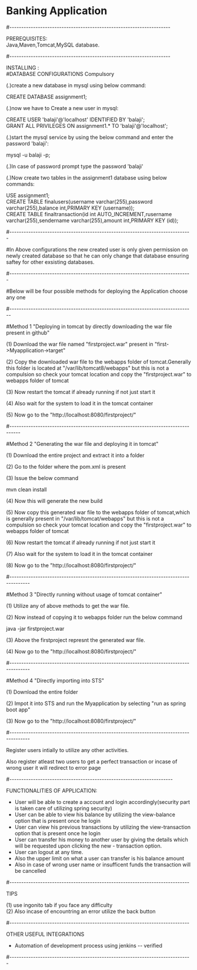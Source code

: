 # Banking Application 
#--------------------------------------------------------------------

PREREQUISITES:<br>
Java,Maven,Tomcat,MySQL database.<br>

#--------------------------------------------------------------------

INSTALLING :<br>
#DATABASE CONFIGURATIONS Compulsory 


(.)create a new database in mysql using below command:<br>

CREATE DATABASE assignment1;<br>


(.)now we have to Create a new user in mysql: <br>

CREATE USER 'balaji'@'localhost' IDENTIFIED BY 'balaji';<br>
GRANT ALL PRIVILEGES ON assignment1.* TO 'balaji'@'localhost';<br>


(.)start the mysql service by using the below command and enter the password 'balaji':<br>

mysql -u balaji -p;<br>

(.)In case of password prompt type the password 'balaji'<br>

(.)Now create two tables in the assignment1 database using below commands:<br>

USE assignment1;<br>
CREATE TABLE finalusers(username varchar(255),password varchar(255),balance int,PRIMARY KEY (username));<br>
CREATE TABLE finaltransaction(id int AUTO_INCREMENT,rusername varchar(255),sendername varchar(255),amount int,PRIMARY KEY (id));<br>

#-----------------------------------------------------------------------------

#In Above configurations the new created user is only given permission on newly created database so that he can only change that database ensuring saftey for other exsisting databases.

#-----------------------------------------------------------------------------

#Below will be four possible methods for deploying the Application choose any one

#------------------------------------------------------------------------------  

#Method 1 "Deploying in tomcat by directly downloading the war file present in github" 


(1) Download the war file named "firstproject.war" present in "first->Myapplication->target"<br>

(2) Copy the downloaded war file to the webapps folder of tomcat.Generally this folder is located at "/var/lib/tomcat8/webapps" but this is not a compulsion so check your tomcat location and copy the "firstproject.war" to webapps folder of tomcat<br>

(3) Now restart the tomcat if already running if not just start it<br>

(4) Also wait for the system to load it in the tomcat container

(5) Now go to the "http://localhost:8080/firstproject/"

#----------------------------------------------------------------------------------

#Method 2 "Generating the war file and deploying it in tomcat"

(1) Download the entire project and extract it into a folder<br>

(2) Go to the folder where the pom.xml is present<br>

(3) Issue the below command <br>

mvn clean install<br>

(4) Now this will generate the new build <br>

(5) Now copy this generated war file to the webapps folder of tomcat,which is generally present in "/var/lib/tomcat/webapps" but this is not a compulsion so check your tomcat location and copy the "firstproject.war" to webapps folder of tomcat<br>

(6) Now restart the tomcat if already running if not just start it<br>

(7) Also wait for the system to load it in the tomcat container<br>

(8) Now go to the "http://localhost:8080/firstproject/"<br>

#--------------------------------------------------------------------------------------

#Method 3 "Directly running without usage of tomcat container"

(1) Utilize any of above methods to get the war file.<br>

(2) Now instead of copying it to webapps folder run the below command<br>

java -jar firstproject.war<br>

(3) Above the firstproject represnt the generated war file.<br>

(4) Now go to the "http://localhost:8080/firstproject/"<br>

#--------------------------------------------------------------------------------------

#Method 4 "Directly importing into STS"

(1) Download the entire folder <br>

(2) Impot it into STS and run the Myapplication by selecting "run as spring boot app"<br>

(3) Now go to the "http://localhost:8080/firstproject/"<br>

#--------------------------------------------------------------------------------------

Register users intially to utilize any other activities.<br>

Also register atleast two users to get a perfect transaction or incase of wrong user it will redirect to error page<br>

#---------------------------------------------------------------------

FUNCTIONALITIES OF APPLICATION:<br>

* User will be able to create a account and login accordingly(security part is taken care of utilizing spring security)<br>
* User can be able to view his balance by utilizing the view-balance option that is present once he login<br>
* User can view his previous transactions by utilizing the view-transaction option that is present once he login<br>
* User can transfer his money to another user by giving the details which will be requested upon clicking the new - transaction option.<br>
* User can logout at any time.<br>
* Also the upper limit on what a user can transfer is his balance amount<br>
* Also in case of wrong user name or insufficent funds the transaction will be cancelled <br>

#----------------------------------------------------------------------------

TIPS<br>

(1) use ingonito tab if you face any difficulty<br>
(2) Also incase of encountring an error utilize the back button<br>

#----------------------------------------------------------------------------

OTHER USEFUL INTEGRATIONS<br>

* Automation of development process using jenkins -- verified<br>

#-----------------------------------------------------------------------------